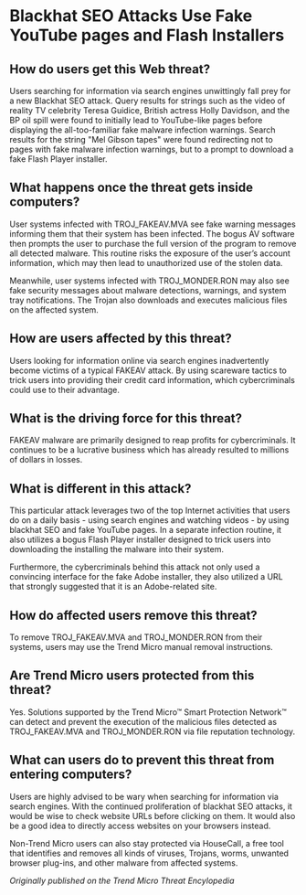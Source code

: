 # Blackhat SEO Attacks Use Fake YouTube pages and Flash Installers

## How do users get this Web threat?

Users searching for information via search engines unwittingly fall prey for a new Blackhat SEO attack. Query results for strings such as the video of reality TV celebrity Teresa Guidice, British actress Holly Davidson, and the BP oil spill were found to initially lead to YouTube-like pages before displaying the all-too-familiar fake malware infection warnings. Search results for the string "Mel Gibson tapes" were found redirecting not to pages with fake malware infection warnings, but to a prompt to download a fake Flash Player installer.

## What happens once the threat gets inside computers?

User systems infected with TROJ_FAKEAV.MVA see fake warning messages informing them that their system has been infected. The bogus AV software then prompts the user to purchase the full version of the program to remove all detected malware. This routine risks the exposure of the user’s account information, which may then lead to unauthorized use of the stolen data.

Meanwhile, user systems infected with TROJ_MONDER.RON may also see fake security messages about malware detections, warnings, and system tray notifications. The Trojan also downloads and executes malicious files on the affected system.

## How are users affected by this threat?

Users looking for information online via search engines inadvertently become victims of a typical FAKEAV attack. By using scareware tactics to trick users into providing their credit card information, which cybercriminals could use to their advantage.

## What is the driving force for this threat?

FAKEAV malware are primarily designed to reap profits for cybercriminals. It continues to be a lucrative business which has already resulted to millions of dollars in losses.

## What is different in this attack?

This particular attack leverages two of the top Internet activities that users do on a daily basis - using search engines and watching videos - by using blackhat SEO and fake YouTube pages. In a separate infection routine, it also utilizes a bogus Flash Player installer designed to trick users into downloading the installing the malware into their system.

Furthermore, the cybercriminals behind this attack not only used a convincing interface for the fake Adobe installer, they also utilized a URL that strongly suggested that it is an Adobe-related site.

## How do affected users remove this threat?

To remove TROJ_FAKEAV.MVA and TROJ_MONDER.RON from their systems, users may use the Trend Micro manual removal instructions.

## Are Trend Micro users protected from this threat?

Yes. Solutions supported by the Trend Micro™ Smart Protection Network™ can detect and prevent the execution of the malicious files detected as TROJ_FAKEAV.MVA and TROJ_MONDER.RON via file reputation technology.

## What can users do to prevent this threat from entering computers?

Users are highly advised to be wary when searching for information via search engines. With the continued proliferation of blackhat SEO attacks, it would be wise to check website URLs before clicking on them. It would also be a good idea to directly access websites on your browsers instead.

Non-Trend Micro users can also stay protected via HouseCall, a free tool that identifies and removes all kinds of viruses, Trojans, worms, unwanted browser plug-ins, and other malware from affected systems.

_Originally published on the Trend Micro Threat Encylopedia_
